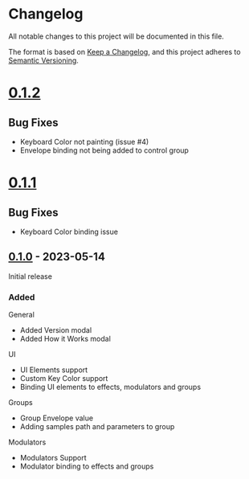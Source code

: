 # Changelog

All notable changes to this project will be documented in this file.

The format is based on [Keep a Changelog](https://keepachangelog.com/en/1.0.0/),
and this project adheres to [Semantic Versioning](https://semver.org/spec/v2.0.0.html).

# [0.1.2]

## Bug Fixes

- Keyboard Color not painting (issue #4)
- Envelope binding not being added to control group

# [0.1.1]

## Bug Fixes

- Keyboard Color binding issue

## [0.1.0] - 2023-05-14

Initial release

### Added

General
- Added Version modal
- Added How it Works modal

UI
- UI Elements support
- Custom Key Color support
- Binding UI elements to effects, modulators and groups

Groups
- Group Envelope value
- Adding samples path and parameters to group

Modulators
- Modulators Support
- Modulator binding to effects and groups




[0.1.2]: https://github.com/nocturnouy/Decent-Sampler-Editor/compare/0.1.0...0.1.2
[0.1.1]: https://github.com/nocturnouy/Decent-Sampler-Editor/compare/0.1.0...0.1.1
[0.1.0]: https://github.com/nocturnouy/Decent-Sampler-Editor/releases/tag/v0.1.0